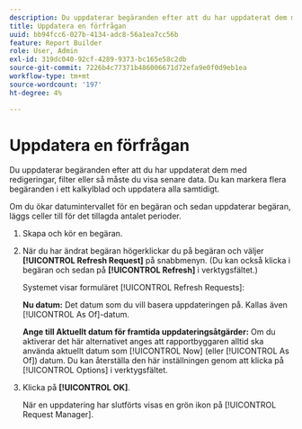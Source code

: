 ```yaml
---
description: Du uppdaterar begäranden efter att du har uppdaterat dem med redigeringar, filter eller så måste du visa senare data. Du kan markera flera begäranden i ett kalkylblad och uppdatera alla samtidigt.
title: Uppdatera en förfrågan
uuid: bb94fcc6-027b-4134-adc8-56a1ea7cc56b
feature: Report Builder
role: User, Admin
exl-id: 319dc040-92cf-4289-9373-bc165e58c2db
source-git-commit: 7226b4c77371b486006671d72efa9e0f0d9eb1ea
workflow-type: tm+mt
source-wordcount: '197'
ht-degree: 4%

---
```


# Uppdatera en förfrågan

Du uppdaterar begäranden efter att du har uppdaterat dem med redigeringar, filter eller så måste du visa senare data. Du kan markera flera begäranden i ett kalkylblad och uppdatera alla samtidigt.

Om du ökar datumintervallet för en begäran och sedan uppdaterar begäran, läggs celler till för det tillagda antalet perioder.

1. Skapa och kör en begäran.
1. När du har ändrat begäran högerklickar du på begäran och väljer **[!UICONTROL Refresh Request]** på snabbmenyn. (Du kan också klicka i begäran och sedan på **[!UICONTROL Refresh]** i verktygsfältet.)

   Systemet visar formuläret [!UICONTROL Refresh Requests]:

   **Nu datum:** Det datum som du vill basera uppdateringen på. Kallas även [!UICONTROL As Of]-datum.

   **Ange till Aktuellt datum för framtida uppdateringsåtgärder:** Om du aktiverar det här alternativet anges att rapportbyggaren alltid ska använda aktuellt datum som  [!UICONTROL Now] (eller  [!UICONTROL As Of]) datum. Du kan återställa den här inställningen genom att klicka på [!UICONTROL Options] i verktygsfältet.
1. Klicka på **[!UICONTROL OK]**.

   När en uppdatering har slutförts visas en grön ikon på [!UICONTROL Request Manager].
